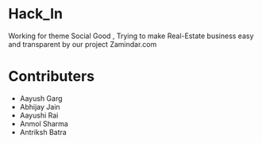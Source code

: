 # Hack_In
Working for theme Social Good , Trying to make Real-Estate business easy and transparent by our project Zamindar.com
# Contributers
- Aayush Garg
- Abhijay Jain
- Aayushi Rai
- Anmol Sharma
- Antriksh Batra
